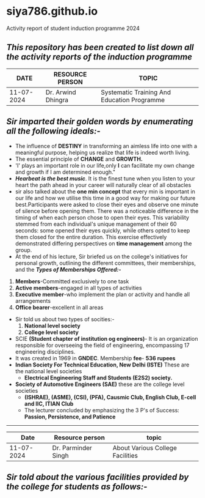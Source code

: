 # siya786.github.io
Activity report of student induction programme 2024
## ***This repository has been created to list down all the activity reports of the induction programme*** ##

| DATE | RESOURCE PERSON | TOPIC |
| --- | --- | --- |
| 11-07-2024 | Dr. Arwind Dhingra | Systematic Training And Education Programme | 

## ***Sir imparted their golden words by enumerating all the following ideals:-*** ##
 - The influence of **DESTINY** in transforming an aimless life into one with a meaningful purpose, helping us realize that life is indeed worth living.
- The essential principle of **CHANGE** and **GROWTH.**
- 'I' plays an important role in our life,only **I** can facilitate my own change and growth if I am determined enough."
- ***Hearbeat is the best music***. It is the finest tune when you listen to your heart the path ahead in your career will naturally clear of all obstacles
- sir also talked about the **one min concept** that every min is important in our life and how we utilise this time in a good way for making our future best.Participants were asked to close their eyes and observe one minute of silence before opening them. There was a noticeable difference in the timing of when each person chose to open their eyes. This variability stemmed from each individual's unique management of their 60 seconds: some opened their eyes quickly, while others opted to keep them closed for the entire duration. This exercise effectively demonstrated differing perspectives on **time management** among the group.
- At the end of his lecture, Sir briefed us on the college's initiatives for personal growth, outlining the different committees, their memberships, and the ***Types of Memberships Offered:-***
1. **Members**-Committed exclusively to one task
2. **Active members**-engaged in all types of activities
3. **Executive member**-who implement the plan or activity and handle all arrangements
4. **Office bearer**-excellent in all areas
- Sir told us about two types of socities:-
   1. **National level society**
  2.  **College level society**
- SCIE **(Student chapter of institution og engineers)**- It is an organization responsible for overseeing the field of engineering, encompassing 17 engineering disciplines.
- It was created in   1969 in **GNDEC**. Membership **fee**- **536 rupees**
- **Indian Society For Technical Education, New Delhi (ISTE)**
  These are the national level societies
  - **Electrical Engineering Staff and Students (E2S2) society.**
- **Society of Automotive Engineers (SAE)**
  these are the college level societies
  - **(ISHRAE), (ASME), (CSI), (PFA), Causmic Club, English Club, E-cell and IIC, ITIAN Club**
  - The lecturer concluded by emphasizing the 3 P's of Success: **Passion, Persistence, and Patience**
---

| Date | Resource person | topic |
| --- | --- | --- |
| 11-07-2024 | Dr. Parminder Singh | About Various College Facilities |

## ***Sir told about the various facilities provided by the college for students as follows:-*** ##
















  







